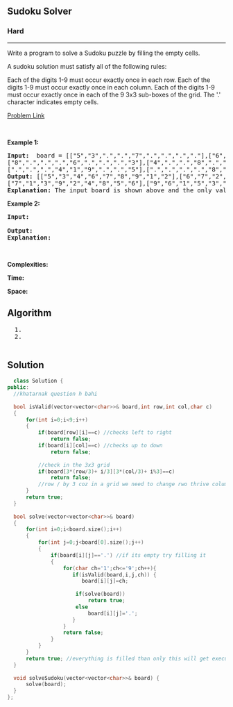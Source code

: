 <h2>Sudoku Solver</h2>
<h3>Hard</h3><hr>
<div><p>
Write a program to solve a Sudoku puzzle by filling the empty cells.

A sudoku solution must satisfy all of the following rules:

Each of the digits 1-9 must occur exactly once in each row.
Each of the digits 1-9 must occur exactly once in each column.
Each of the digits 1-9 must occur exactly once in each of the 9 3x3 sub-boxes of the grid.
The '.' character indicates empty cells.  

 
</p>


[Problem Link](https://leetcode.com/problems/sudoku-solver/)

<p>&nbsp;</p>
<p><strong>Example 1:</strong></p>

      
 
<pre><strong>Input:</strong>  board = [["5","3",".",".","7",".",".",".","."],["6",".",".","1","9","5",".",".","."],[".","9","8",".",".",".",".","6","."],
["8",".",".",".","6",".",".",".","3"],["4",".",".","8",".","3",".",".","1"],["7",".",".",".","2",".",".",".","6"],[".","6",".",".",".",".","2","8","."],
[".",".",".","4","1","9",".",".","5"],[".",".",".",".","8",".",".","7","9"]]
<strong>Output:</strong> [["5","3","4","6","7","8","9","1","2"],["6","7","2","1","9","5","3","4","8"],["1","9","8","3","4","2","5","6","7"],["8","5","9","7","6","1","4","2","3"],["4","2","6","8","5","3","7","9","1"],
["7","1","3","9","2","4","8","5","6"],["9","6","1","5","3","7","2","8","4"],["2","8","7","4","1","9","6","3","5"],["3","4","5","2","8","6","1","7","9"]]
<strong>Explanation:</strong> The input board is shown above and the only valid solution is shown below:
</pre>

<p><strong>Example 2:</strong></p>

<pre><strong>Input:</strong> 
     
<strong>Output:</strong> 
<strong>Explanation:</strong> 
</pre>

<p>&nbsp;</p>
<p><strong>Complexities:</strong></p>
<strong>Time:</strong> 
  
<strong>Space:</strong> 
  <h2> Algorithm </h2>
 <pre>
  1. 
  2. 
  </pre>
  <h2> Solution </h2>
  
  ``` c++ 
    class Solution {
public:
    //khatarnak question h bahi
    
    bool isValid(vector<vector<char>>& board,int row,int col,char c)
    {
        for(int i=0;i<9;i++)
        {
            if(board[row][i]==c) //checks left to right
                return false;
            if(board[i][col]==c) //checks up to down
                return false;
            
            //check in the 3x3 grid
            if(board[3*(row/3)+ i/3][3*(col/3)+ i%3]==c)
                return false;
            //row / by 3 coz in a grid we need to change rwo thrive column ko 9 times so %
        }
        return true;
    }
    
    bool solve(vector<vector<char>>& board)
    {
        for(int i=0;i<board.size();i++)
        {
            for(int j=0;j<board[0].size();j++)
            {
                if(board[i][j]=='.') //if its empty try filling it
                {
                    for(char ch='1';ch<='9';ch++){
                       if(isValid(board,i,j,ch)) {
                          board[i][j]=ch;
                        
                        if(solve(board))
                            return true;
                        else
                            board[i][j]='.'; 
                       }         
                    }
                    return false;
                }
            }
        }
        return true; //everything is filled than only this will get executed
    }
    
    void solveSudoku(vector<vector<char>>& board) {
        solve(board);
    }
};
  ```
</div>
